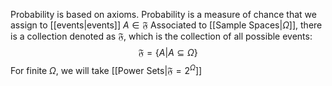 Probability is based on axioms. 
Probability is a measure of chance that we assign to [[events|events]] $A\in\mathfrak{F}$
Associated to [[Sample Spaces|$\Omega$]], there is a collection denoted as $\mathfrak{F}$, which is the collection of all possible events:
$$
\mathfrak{F}=\{ A|A\subseteq\Omega \}
$$
For finite $\Omega$, we will take [[Power Sets|$\mathfrak{F}=2^\Omega$]] 

